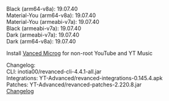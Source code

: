 Black (arm64-v8a): 19.07.40  
Material-You (arm64-v8a): 19.07.40  
Material-You (armeabi-v7a): 19.07.40  
Black (armeabi-v7a): 19.07.40  
Dark (armeabi-v7a): 19.07.40  
Dark (arm64-v8a): 19.07.40  

Install [Vanced Microg](https://github.com/inotia00/VancedMicroG/releases) for non-root YouTube and YT Music  

Changelog:  
CLI: inotia00/revanced-cli-4.4.1-all.jar  
Integrations: YT-Advanced/revanced-integrations-0.145.4.apk  
Patches: YT-Advanced/revanced-patches-2.220.8.jar  
[Changelog](https://github.com/YT-Advanced/ReX-patches/releases/tag/v2.220.8)  

